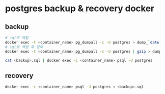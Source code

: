 # postgres backup & recovery docker

## backup

```sh
# sql로 백업
docker exec -t <container_name> pg_dumpall -c -U postgres > dump_`date + %Y-%m-%d"_"%H_%M_%S`.sql
# sql로 백업 후 압축
docker exec -t <container_name> pg_dumpall -c -U postgres | gzip > dump_`date + %Y-%m-%d"_"%H_%M_%S`.sql.gz

cat <backup>.sql | docker exec -i <container_name> psql -U postgres
```

## recovery

```sh
docker exec -i <container_name> psql -U postgres < <backup>.sql
```
